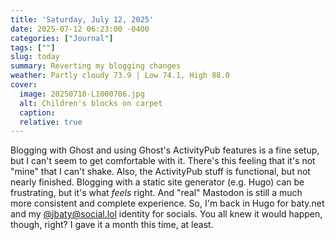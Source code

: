 ```yaml
---
title: 'Saturday, July 12, 2025'
date: 2025-07-12 06:23:00 -0400
categories: ["Journal"]
tags: [""]
slug: today
summary: Reverting my blogging changes
weather: Partly cloudy 73.9 | Low 74.1, High 88.0
cover: 
  image: 20250710-L1000706.jpg
  alt: Children's blocks on carpet
  caption: 
  relative: true
---
```


Blogging with Ghost and using Ghost's ActivityPub features is a fine setup, but I can't seem to get comfortable with it. There's this feeling that it's not "mine" that I can't shake. Also, the ActivityPub stuff is functional, but not nearly finished. Blogging with a static site generator (e.g. Hugo) can be frustrating, but it's what _feels_ right. And "real" Mastodon is still a much more consistent and complete experience. So, I'm back in Hugo for baty.net and my [@jbaty@social.lol](https://social.lol/@jbaty) identity for socials. You all knew it would happen, though, right? I gave it a month this time, at least.


